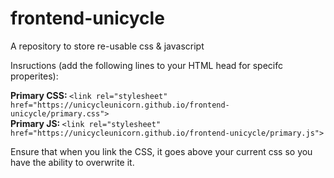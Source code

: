 # frontend-unicycle
A repository to store re-usable css &amp; javascript

Insructions (add the following lines to your HTML head for specifc properites):<br>

<B>Primary CSS: </B>```<link rel="stylesheet" href="https://unicycleunicorn.github.io/frontend-unicycle/primary.css">```<br>
<B>Primary JS: </B>```<link rel="stylesheet" href="https://unicycleunicorn.github.io/frontend-unicycle/primary.js">```<br>

Ensure that when you link the CSS, it goes above your current css so you have the ability to overwrite it.
